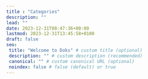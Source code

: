 ```yaml
---
title : "Categories"
description: ""
lead: ""
date: 2023-12-31T08:47:36+00:00
lastmod: 2023-12-31T13:45:58+0100
draft: false
seo:
 title: "Welcome to Doks" # custom title (optional)
 description: "" # custom description (recommended)
 canonical: "" # custom canonical URL (optional)
 noindex: false # false (default) or true
---
```

